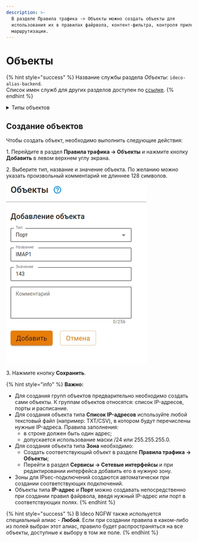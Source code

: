 ```yaml
---
description: >-
  В разделе Правила трафика -> Объекты можно создать объекты для
  использования их в правилах файрвола, контент-фильтра, контроля приложений,
  маршрутизации.
---
```


# Объекты

{% hint style="success" %}
Название службы раздела *Объекты*: `ideco-alias-backend`. \
Список имен служб для других разделов доступен по [ссылке](/settings/server-management/terminal.md).
{% endhint %}

<details>

<summary>Типы объектов</summary>

Список IP-адресов
Список стран

* **Зона** - логическое объединение сетевых интерфейсов. Используется для настройки правила файрвола на несколько интерфейсов.
* **IP-адрес** - IP-адрес IPv4. Пример: 10.0.0.1;
* **Диапазон IP-адресов** - диапазон IP-адресов от первого до последнего, указанного в диапазоне. Пример: 10.0.0.1-10.0.0.25;
* **Подсеть** - логический блок IP-адресации. Префикс маршрутизации выражается в нотации CIDR. Пример: 10.0.0.0/24;
* **Домен** - символьное имя, служащее для идентификации объектов в интернете. Пример: ideco.ru;
* **Порт** - номер порта от 1 до 65535. Пример: 3389;
* **Диапазон портов** - диапазон портов от первого до последнего, указанного в диапазоне. Пример: 1024-65535;
* **Время** - диапазон времени. Пример: ПН 9:00-18:00 ;
* **Список IP-объектов** - группа объектов, состоящая из отдельных объектов, таких как IP-адрес, диапазон IP-адресов, подсеть и домен. Пример: 10.0.0.1, 10.0.0.4, 10.0.0.126;
* **Список IP-адресов** - объект, состоящий из списка IP-адресов. Для создания объекта требуется загрузить любой текстовый файл (например: TXT/CSV). При этом в одной строке должен быть один адрес. Также допускается использование маски /24 или 255.255.255.0
* **Порты** - группа портов. Пример: 25, 110, 143, 445, 465, 587, 993, 995;
* **Расписание** - группа диапазонов времени. Пример: ПН 9:00-12:00, ВТ 13:00-18:00;
* **Список стран** - группа объектов, содержащая GeoIP.

</details>

## Создание объектов

Чтобы создать объект, необходимо выполнить следующие действия:

1\. Перейдите в раздел **Правила трафика -> Объекты** и нажмите кнопку **Добавить** в левом верхнем углу экрана.

2\. Выберите тип, название и значение объекта. По желанию можно указать произвольный комментарий не длиннее 128 символов.

  ![](/.gitbook/assets/aliases.png)

3\. Нажмите кнопку **Сохранить**.


{% hint style="info" %}
**Важно:**

* Для создания групп объектов предварительно необходимо создать сами объекты. К группам объектов относятся: список IP-адресов, порты и расписание.
* Для создания объекта типа **Список IP-адресов** используйте любой текстовый файл (например: TXT/CSV), в котором будут перечислены нужные IP-адреса. Правила заполнения:
  * в строке должен быть один адрес;  
  * допускается использование маски /24 или 255.255.255.0.
* Для создания объекта типа **Зона** необходимо:
  * Создать соответствующий объект в разделе **Правила трафика -> Объекты**;
  * Перейти в раздел **Сервисы -> Сетевые интерфейсы** и при редактировании интерфейса добавить его в нужную зону.
* Зоны для IPsec-подключений создаются автоматически при создании соответствующих подключений.
* Объекты типа **IP-адрес** и **Порт** можно создавать непосредственно при создании правил файрвола, введя нужный IP-адрес или порт в соответствующих полях.
{% endhint %}

{% hint style="success" %}
В Ideco NGFW также испольуется специальный алиас - **Любой**. Если при создании правила в каком-либо из полей выбран этот алиас, правило будет распространяться на все объекты, доступные к выбору в том же поле.
{% endhint %}

